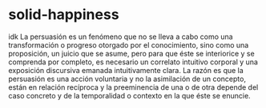 # solid-happiness
idk
La persuasión es un fenómeno que no se lleva a cabo como una transformación o progreso otorgado por el conocimiento, sino como una proposición, un juicio que se asume, pero para que éste se interiorice y se comprenda por completo, es necesario un correlato intuitivo corporal y una exposición discursiva emanada intuitivamente clara. La razón es que la persuasión es una acción voluntaria y no la asimilación de un concepto, están en relación recíproca y la preeminencia de una o de otra depende del caso concreto y de la temporalidad o contexto en la que éste se enuncie. 
